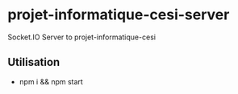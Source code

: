 # projet-informatique-cesi-server
Socket.IO Server to projet-informatique-cesi 


## Utilisation
* npm i && npm start
